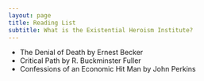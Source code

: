 ```yaml
---
layout: page
title: Reading List
subtitle: What is the Existential Heroism Institute?
---
```


- The Denial of Death by Ernest Becker
- Critical Path by R. Buckminster Fuller
- Confessions of an Economic Hit Man by John Perkins
